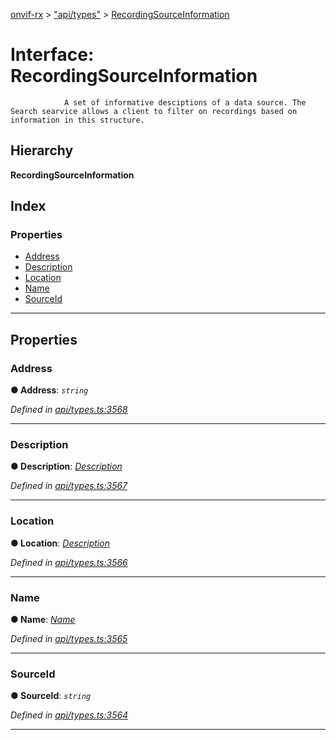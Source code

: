 [onvif-rx](../README.md) > ["api/types"](../modules/_api_types_.md) > [RecordingSourceInformation](../interfaces/_api_types_.recordingsourceinformation.md)

# Interface: RecordingSourceInformation

```
            A set of informative desciptions of a data source. The Search searvice allows a client to filter on recordings based on information in this structure.
```

## Hierarchy

**RecordingSourceInformation**

## Index

### Properties

* [Address](_api_types_.recordingsourceinformation.md#address)
* [Description](_api_types_.recordingsourceinformation.md#description)
* [Location](_api_types_.recordingsourceinformation.md#location)
* [Name](_api_types_.recordingsourceinformation.md#name)
* [SourceId](_api_types_.recordingsourceinformation.md#sourceid)

---

## Properties

<a id="address"></a>

###  Address

**● Address**: *`string`*

*Defined in [api/types.ts:3568](https://github.com/patrickmichalina/onvif-rx/blob/d62cee9/src/api/types.ts#L3568)*

___
<a id="description"></a>

###  Description

**● Description**: *[Description](_api_types_.recordingsourceinformation.md#description)*

*Defined in [api/types.ts:3567](https://github.com/patrickmichalina/onvif-rx/blob/d62cee9/src/api/types.ts#L3567)*

___
<a id="location"></a>

###  Location

**● Location**: *[Description](_api_types_.recordingsourceinformation.md#description)*

*Defined in [api/types.ts:3566](https://github.com/patrickmichalina/onvif-rx/blob/d62cee9/src/api/types.ts#L3566)*

___
<a id="name"></a>

###  Name

**● Name**: *[Name](_api_types_.recordingsourceinformation.md#name)*

*Defined in [api/types.ts:3565](https://github.com/patrickmichalina/onvif-rx/blob/d62cee9/src/api/types.ts#L3565)*

___
<a id="sourceid"></a>

###  SourceId

**● SourceId**: *`string`*

*Defined in [api/types.ts:3564](https://github.com/patrickmichalina/onvif-rx/blob/d62cee9/src/api/types.ts#L3564)*

___

